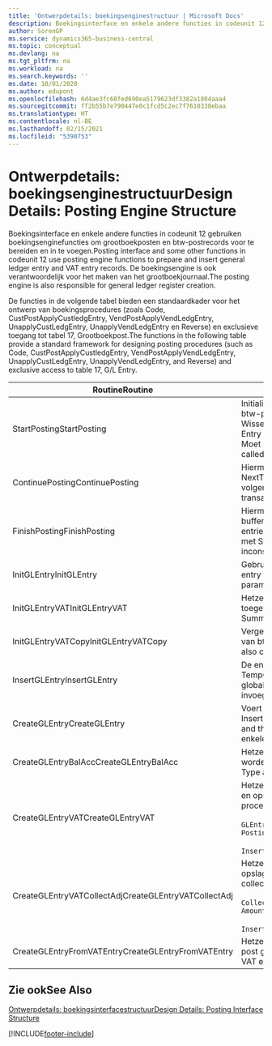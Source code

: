 ```yaml
---
title: 'Ontwerpdetails: boekingsenginestructuur | Microsoft Docs'
description: Boekingsinterface en enkele andere functies in codeunit 12 gebruiken boekingsenginefuncties om grootboekposten en btw-postrecords voor te bereiden en in te voegen. De boekingsengine is ook verantwoordelijk voor het maken van het grootboekjournaal.
author: SorenGP
ms.service: dynamics365-business-central
ms.topic: conceptual
ms.devlang: na
ms.tgt_pltfrm: na
ms.workload: na
ms.search.keywords: ''
ms.date: 10/01/2020
ms.author: edupont
ms.openlocfilehash: 6d4ae3fc68fed690ea5179623df3382a1804aaa4
ms.sourcegitcommit: ff2b55b7e790447e0c1fcd5c2ec7f7610338ebaa
ms.translationtype: HT
ms.contentlocale: nl-BE
ms.lasthandoff: 02/15/2021
ms.locfileid: "5390753"
---
```

# <a name="design-details-posting-engine-structure"></a><span data-ttu-id="a4549-104">Ontwerpdetails: boekingsenginestructuur</span><span class="sxs-lookup"><span data-stu-id="a4549-104">Design Details: Posting Engine Structure</span></span>
<span data-ttu-id="a4549-105">Boekingsinterface en enkele andere functies in codeunit 12 gebruiken boekingsenginefuncties om grootboekposten en btw-postrecords voor te bereiden en in te voegen.</span><span class="sxs-lookup"><span data-stu-id="a4549-105">Posting interface and some other functions in codeunit 12 use posting engine functions to prepare and insert general ledger entry and VAT entry records.</span></span> <span data-ttu-id="a4549-106">De boekingsengine is ook verantwoordelijk voor het maken van het grootboekjournaal.</span><span class="sxs-lookup"><span data-stu-id="a4549-106">The posting engine is also responsible for general ledger register creation.</span></span>  
  
 <span data-ttu-id="a4549-107">De functies in de volgende tabel bieden een standaardkader voor het ontwerp van boekingsprocedures (zoals Code, CustPostApplyCustledgEntry, VendPostApplyVendLedgEntry, UnapplyCustLedgEntry, UnapplyVendLedgEntry en Reverse) en exclusieve toegang tot tabel 17, Grootboekpost.</span><span class="sxs-lookup"><span data-stu-id="a4549-107">The functions in the following table provide a standard framework for designing posting procedures (such as Code, CustPostApplyCustledgEntry, VendPostApplyVendLedgEntry, UnapplyCustLedgEntry, UnapplyVendLedgEntry, and Reverse) and exclusive access to table 17, G/L Entry.</span></span>  
  
|<span data-ttu-id="a4549-108">Routine</span><span class="sxs-lookup"><span data-stu-id="a4549-108">Routine</span></span>|<span data-ttu-id="a4549-109">Description</span><span class="sxs-lookup"><span data-stu-id="a4549-109">Description</span></span>|  
|-------------|---------------------------------------|  
|<span data-ttu-id="a4549-110">StartPosting</span><span class="sxs-lookup"><span data-stu-id="a4549-110">StartPosting</span></span>|<span data-ttu-id="a4549-111">Initialiseert boekingsbuffer TempGLEntryBuf, vergrendelt grootboekpost- en btw-posttabellen, en initialiseert Boekingsperiode, Grootboekjournaal en Wisselkoers.</span><span class="sxs-lookup"><span data-stu-id="a4549-111">Initializes posting buffer TempGLEntryBuf, locks G/L Entry and VAT Entry tables, and initializes Accounting Period, G/L Register, and Exchange Rate.</span></span> <span data-ttu-id="a4549-112">Moet slechts eenmaal worden aangeroepen, zodat NextEntryNo 0 is.</span><span class="sxs-lookup"><span data-stu-id="a4549-112">Should be called only once, then NextEntryNo is 0.</span></span>|  
|<span data-ttu-id="a4549-113">ContinuePosting</span><span class="sxs-lookup"><span data-stu-id="a4549-113">ContinuePosting</span></span>|<span data-ttu-id="a4549-114">Hiermee wordt ongerealiseerde btw voor de vorige transactietoename NextTransactionNo gecontroleerd en geboekt, en wordt het boeken van de volgende regel voorbereid.</span><span class="sxs-lookup"><span data-stu-id="a4549-114">Checks and posts unrealized VAT for previous transaction increment NextTransactionNo and prepares post of next line.</span></span>|  
|<span data-ttu-id="a4549-115">FinishPosting</span><span class="sxs-lookup"><span data-stu-id="a4549-115">FinishPosting</span></span>|<span data-ttu-id="a4549-116">Hiermee worden boekingen voltooid door grootboekposten uit de tijdelijke buffer in te voegen in de databasetabel.</span><span class="sxs-lookup"><span data-stu-id="a4549-116">Completes posting by inserting G/L entries from temporary buffer into database table.</span></span> <span data-ttu-id="a4549-117">Altijd gebruikt in combinatie met StartPosting.</span><span class="sxs-lookup"><span data-stu-id="a4549-117">Always used together with StartPosting.</span></span> <span data-ttu-id="a4549-118">Controleert op inconsistenties.</span><span class="sxs-lookup"><span data-stu-id="a4549-118">Checks for inconsistencies.</span></span>|  
|<span data-ttu-id="a4549-119">InitGLEntry</span><span class="sxs-lookup"><span data-stu-id="a4549-119">InitGLEntry</span></span>|<span data-ttu-id="a4549-120">Gebruikt om nieuwe grootboekpost te initialiseren voor</span><span class="sxs-lookup"><span data-stu-id="a4549-120">Used to initialize new G/L entry for Gen.</span></span> <span data-ttu-id="a4549-121">dagboekregel.</span><span class="sxs-lookup"><span data-stu-id="a4549-121">Jnl Line.</span></span> <span data-ttu-id="a4549-122">Retourneert GLEntry als parameter.</span><span class="sxs-lookup"><span data-stu-id="a4549-122">Returns GLEntry as parameter.</span></span>|  
|<span data-ttu-id="a4549-123">InitGLEntryVAT</span><span class="sxs-lookup"><span data-stu-id="a4549-123">InitGLEntryVAT</span></span>|<span data-ttu-id="a4549-124">Hetzelfde als InitGLEntry, maar Tegenrekeningnr. en SummarizeVAT worden ook toegewezen.</span><span class="sxs-lookup"><span data-stu-id="a4549-124">Same as InitGLEntry, but also assigns Bal. Account No. and SummarizeVAT.</span></span>|  
|<span data-ttu-id="a4549-125">InitGLEntryVATCopy</span><span class="sxs-lookup"><span data-stu-id="a4549-125">InitGLEntryVATCopy</span></span>|<span data-ttu-id="a4549-126">Vergelijkbaar met InitGLEntryVAT, maar er worden ook boekingsgroepgegevens van btw-posten vóór SummarizeVAT gekopieerd.</span><span class="sxs-lookup"><span data-stu-id="a4549-126">Similar to InitGLEntryVAT, but also copies posting groups data from VAT Entry before SummarizeVAT.</span></span>|  
|<span data-ttu-id="a4549-127">InsertGLEntry</span><span class="sxs-lookup"><span data-stu-id="a4549-127">InsertGLEntry</span></span>|<span data-ttu-id="a4549-128">De enige functie waarmee grootboekposten in de algemene tabel TempGLEntryBuf wordt ingevoegd.</span><span class="sxs-lookup"><span data-stu-id="a4549-128">The only function that inserts G/L entry into global TempGLEntryBuf table.</span></span> <span data-ttu-id="a4549-129">Deze functie altijd gebruiken voor invoegen.</span><span class="sxs-lookup"><span data-stu-id="a4549-129">Always use this function for insert.</span></span>|  
|<span data-ttu-id="a4549-130">CreateGLEntry</span><span class="sxs-lookup"><span data-stu-id="a4549-130">CreateGLEntry</span></span>|<span data-ttu-id="a4549-131">Voert een InitGLEntry uit, wijst Bedrag (Rapp.-val.) toe en voert vervolgens InsertGLEntry uit.</span><span class="sxs-lookup"><span data-stu-id="a4549-131">Performs an InitGLEntry, assigns Additional Currency Amount, and then performs InsertGLEntry.</span></span> <span data-ttu-id="a4549-132">Vervangt verschillende regels code door een enkele functieaanroep.</span><span class="sxs-lookup"><span data-stu-id="a4549-132">Replaces several lines of code with a single function call.</span></span>|  
|<span data-ttu-id="a4549-133">CreateGLEntryBalAcc</span><span class="sxs-lookup"><span data-stu-id="a4549-133">CreateGLEntryBalAcc</span></span>|<span data-ttu-id="a4549-134">Hetzelfde als CreateGLEntry, maar Tegenrekeningsoort en Tegenrekeningnr. worden ook toegewezen.</span><span class="sxs-lookup"><span data-stu-id="a4549-134">Same as CreateGLEntry, but also assigns Bal. Account Type and Bal. Account No.</span></span>|  
|<span data-ttu-id="a4549-135">CreateGLEntryVAT</span><span class="sxs-lookup"><span data-stu-id="a4549-135">CreateGLEntryVAT</span></span>|<span data-ttu-id="a4549-136">Hetzelfde als CreateGLEntry, maar met extra verwerking voor boekingsgroepen en opslag in tijdelijke btw-buffer:</span><span class="sxs-lookup"><span data-stu-id="a4549-136">Same as CreateGLEntry, but with additional processing for posting groups and saving to temporary VAT buffer:</span></span><br /><br /> `GLEntry.CopyPostingGroupsFromDtldCVBuf(DtldCVLedgEntryBuf,GenJnlLine."Gen. Posting Type");`<br /><br /> `InsertVATEntriesFromTemp(DtldCVLedgEntryBuf,GLEntry);`|  
|<span data-ttu-id="a4549-137">CreateGLEntryVATCollectAdj</span><span class="sxs-lookup"><span data-stu-id="a4549-137">CreateGLEntryVATCollectAdj</span></span>|<span data-ttu-id="a4549-138">Hetzelfde als CreateGLEntry, maar met extra verzameling van aanpassingen en opslag in tijdelijke btw-buffer:</span><span class="sxs-lookup"><span data-stu-id="a4549-138">Same as CreateGLEntry, but with additional collection of adjustments and saving to temporary VAT buffer:</span></span><br /><br /> `CollectAdjustment(AdjAmount,GLEntry.Amount,GLEntry."Additional-Currency Amount",OriginalDateSet);`<br /><br /> `InsertVATEntriesFromTemp(DtldCVLedgEntryBuf,GLEntry);`|  
|<span data-ttu-id="a4549-139">CreateGLEntryFromVATEntry</span><span class="sxs-lookup"><span data-stu-id="a4549-139">CreateGLEntryFromVATEntry</span></span>|<span data-ttu-id="a4549-140">Hetzelfde als CreateGLEntry, maar er worden ook boekingsgroepen uit Btw-post gekopieerd.</span><span class="sxs-lookup"><span data-stu-id="a4549-140">Same as CreateGLEntry, but also copies posting groups from VAT entry.</span></span>|  
  
## <a name="see-also"></a><span data-ttu-id="a4549-141">Zie ook</span><span class="sxs-lookup"><span data-stu-id="a4549-141">See Also</span></span>  
 [<span data-ttu-id="a4549-142">Ontwerpdetails: boekingsinterfacestructuur</span><span class="sxs-lookup"><span data-stu-id="a4549-142">Design Details: Posting Interface Structure</span></span>](design-details-posting-interface-structure.md)

[!INCLUDE[footer-include](includes/footer-banner.md)]